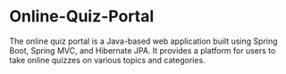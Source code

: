 # Online-Quiz-Portal
The online quiz portal is a Java-based web application built using Spring Boot, Spring MVC, and Hibernate JPA. It provides a platform for users to take online quizzes on various topics and categories.
